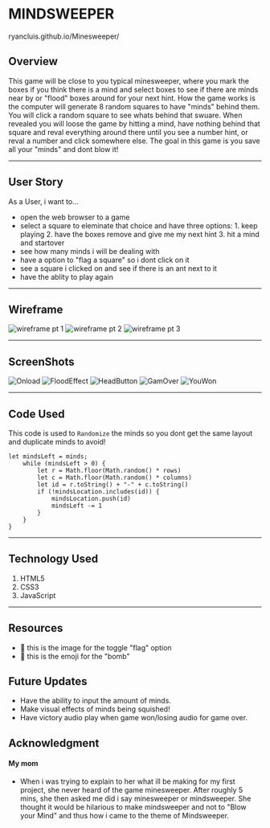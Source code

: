 # MINDSWEEPER

ryancluis.github.io/Minesweeper/

## Overview
This game will be close to you typical minesweeper, where you mark the boxes if you think there is a mind and select boxes to see if there are minds near by or "flood" boxes around for your next hint. How the game works is the computer will generate 8 random squares to have "minds" behind them. You will click a random square to see whats behind that swuare. When revealed you will loose the game by hitting a mind, have nothing behind that square and reval everything around there until you see a number hint, or reval a number and click somewhere else. The goal in this game is you save all your "minds" and dont blow it!
___

## User Story
As a User, i want to...
- open the web browser to a game
- select a square to eleminate that choice and have three options: 1. keep playing 2. have the boxes remove and give me my next hint 3. hit a mind and startover
- see how many minds i will be dealing with
- have a option to "flag a square" so i dont click on it
- see a square i clicked on and see if there is an ant next to it
- have the ablity to play again
___

## Wireframe
![wireframe pt 1](https://github.com/RyanCLuis/Minesweeper/assets/150068816/6e47711d-db11-4f70-9fa1-a2fb3024ef4a)
![wireframe pt 2](https://github.com/RyanCLuis/Minesweeper/assets/150068816/22cac84a-71ac-4fe9-a176-be3076f1602c)
![wireframe pt 3](https://github.com/RyanCLuis/Minesweeper/assets/150068816/d0e456c5-38d6-4f2a-a081-0b1280e44478)
___

## ScreenShots
![Onload](Img/Onload.png)
![FloodEffect](Img/FloodEffect.png)
![HeadButton](Img/headButton.png)
![GamOver](Img/GameOver.png)
![YouWon](Img/youWon.png)

___

## Code Used
This code is used to `Randomize` the minds so you dont get the same layout and duplicate minds to avoid!
```JS
let mindsLeft = minds;
    while (mindsLeft > 0) { 
        let r = Math.floor(Math.random() * rows)
        let c = Math.floor(Math.random() * columns)
        let id = r.toString() + "-" + c.toString()
        if (!mindsLocation.includes(id)) {
            mindsLocation.push(id)
            mindsLeft -= 1
        }
    }
}
```
___

## Technology Used
1. HTML5
2. CSS3
3. JavaScript
___

## Resources
- 🥴 this is the image for the toggle "flag" option
- 🧠 this is the emoji for the "bomb" 

## Future Updates
- Have the ability to input the amount of minds.
- Make visual effects of minds being squished!
- Have victory audio play when game won/losing audio for game over.

## Acknowledgment
#### My mom
- When i was trying to explain to her what ill be making for my first project, she never heard of the game minesweeper. After roughly 5 mins, she then asked me did i say minesweeper or mindsweeper. She thought it would be hilarious to make mindsweeper and not to "Blow your Mind" and thus how i came to the theme of Mindsweeper.